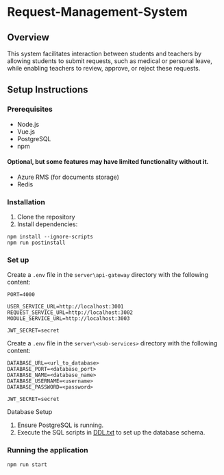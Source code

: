 # Request-Management-System

## Overview
This system facilitates interaction between students and teachers by allowing students to submit requests, such as medical or personal leave, while enabling teachers to review, approve, or reject these requests.

## Setup Instructions

### Prerequisites
- Node.js
- Vue.js
- PostgreSQL
- npm
#### Optional, but some features may have limited functionality without it.
- Azure RMS (for documents storage)
- Redis

### Installation
1. Clone the repository
2. Install dependencies:
```
npm install --ignore-scripts
npm run postinstall
```

### Set up
Create a `.env` file in the `server\api-gateway` directory with the following content:
```properties
PORT=4000

USER_SERVICE_URL=http://localhost:3001
REQUEST_SERVICE_URL=http://localhost:3002
MODULE_SERVICE_URL=http://localhost:3003

JWT_SECRET=secret
```

Create a `.env` file in the `server\<sub-services>` directory with the following content:
```properties
DATABASE_URL=<url_to_database>
DATABASE_PORT=<database_port>
DATABASE_NAME=<database_name>
DATABASE_USERNAME=<username>
DATABASE_PASSWORD=<password>

JWT_SECRET=secret
```

Database Setup
1. Ensure PostgreSQL is running.
2. Execute the SQL scripts in [DDL.txt](https://github.com/CXinCheng/Request-Management-System/blob/sprint01/user-registration/docs/db/Database%20DDL.txt) to set up the database schema.

### Running the application
```
npm run start
```